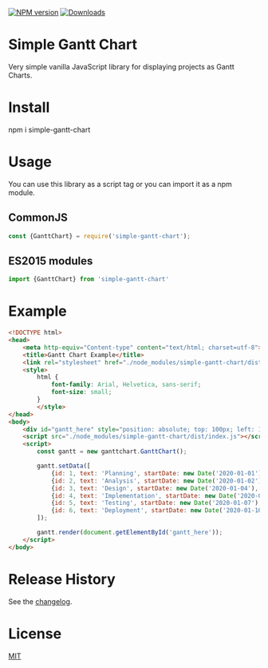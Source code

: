[![NPM version](https://img.shields.io/npm/v/simple-gantt-chart.svg)](https://www.npmjs.com/package/simple-gantt-chart)
[![Downloads](https://img.shields.io/npm/dm/simple-gantt-chart.svg)](https://www.npmjs.com/package/simple-gantt-chart)


# Simple Gantt Chart

Very simple vanilla JavaScript library for displaying projects as Gantt Charts.


# Install

npm i simple-gantt-chart


# Usage

You can use this library as a script tag or you can import it as a npm module.

## CommonJS

```js
const {GanttChart} = require('simple-gantt-chart');
```

## ES2015 modules

```js
import {GanttChart} from 'simple-gantt-chart'
```


# Example

```html
<!DOCTYPE html>
<head>
	<meta http-equiv="Content-type" content="text/html; charset=utf-8">
	<title>Gantt Chart Example</title>
	<link rel="stylesheet" href="./node_modules/simple-gantt-chart/dist/index.css">
	<style>
		html {
			font-family: Arial, Helvetica, sans-serif;
			font-size: small;
		}
		</style>
</head>
<body>
	<div id="gantt_here" style="position: absolute; top: 100px; left: 100px; width: 1000px; height: 500px;"></div>
	<script src="./node_modules/simple-gantt-chart/dist/index.js"></script>
	<script>
		const gantt = new ganttchart.GanttChart();

		gantt.setData([
			{id: 1, text: 'Planning', startDate: new Date('2020-01-01'), days: 1},
			{id: 2, text: 'Analysis', startDate: new Date('2020-01-02'), days: 1, dependencies: [1]},
			{id: 3, text: 'Design', startDate: new Date('2020-01-04'), days: 2, dependencies: [2]},
			{id: 4, text: 'Implementation', startDate: new Date('2020-01-07'), days: 2, dependencies: [3]},
			{id: 5, text: 'Testing', startDate: new Date('2020-01-07'), days: 2, dependencies: [3]},
			{id: 6, text: 'Deployment', startDate: new Date('2020-01-10'), days: 2, dependencies: [4, 5]},
		]);

		gantt.render(document.getElementById('gantt_here'));
	</script>
</body>
```


# Release History

See the [changelog](https://github.com/doberkofler/simple-gantt-chart/blob/master/CHANGELOG.md).


# License

[MIT](LICENSE)
